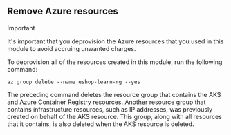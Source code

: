 ## Remove Azure resources

> [!IMPORTANT]
> It's important that you deprovision the Azure resources that you used in this module to avoid accruing unwanted charges.

To deprovision all of the resources created in this module, run the following command:

```azurecli
az group delete --name eshop-learn-rg --yes
```

The preceding command deletes the resource group that contains the AKS and Azure Container Registry resources. Another resource group that contains infrastructure resources, such as IP addresses, was previously created on behalf of the AKS resource. This group, along with all resources that it contains, is also deleted when the AKS resource is deleted.
